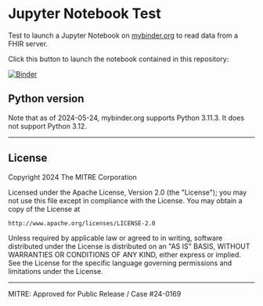 # Jupyter Notebook Test

Test to launch a Jupyter Notebook on [mybinder.org](https://mybinder.org) to read data from a FHIR server.

Click this button to launch the notebook contained in this repository:

[![Binder](https://mybinder.org/badge_logo.svg)](https://mybinder.org/v2/gh/mitre/fhir-jupyter-notebook-test/HEAD?labpath=notebook.ipynb)

## Python version

Note that as of 2024-05-24, mybinder.org supports Python 3.11.3. It does not support Python 3.12.

----

## License

Copyright 2024 The MITRE Corporation

Licensed under the Apache License, Version 2.0 (the "License");
you may not use this file except in compliance with the License.
You may obtain a copy of the License at

    http://www.apache.org/licenses/LICENSE-2.0

Unless required by applicable law or agreed to in writing, software
distributed under the License is distributed on an "AS IS" BASIS,
WITHOUT WARRANTIES OR CONDITIONS OF ANY KIND, either express or implied.
See the License for the specific language governing permissions and
limitations under the License.

----

MITRE: Approved for Public Release / Case #24-0169
